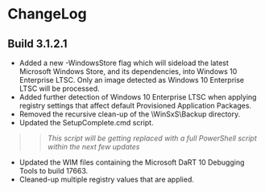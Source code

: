 # ChangeLog #

## Build 3.1.2.1 ##

- Added a new -WindowsStore flag which will sideload the latest Microsoft Windows Store, and its dependencies, into Windows 10 Enterprise LTSC. Only an image detected as Windows 10 Enterprise LTSC will be processed.
- Added further detection of Windows 10 Enterprise LTSC when applying registry settings that affect default Provisioned Application Packages.
- Removed the recursive clean-up of the \WinSxS\Backup directory.
- Updated the SetupComplete.cmd script.
>> *This script will be getting replaced with a full PowerShell script within the next few updates*
- Updated the WIM files containing the Microsoft DaRT 10 Debugging Tools to build 17663.
- Cleaned-up multiple registry values that are applied.